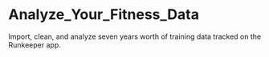 # Analyze_Your_Fitness_Data
Import, clean, and analyze seven years worth of training data tracked on the Runkeeper app.
